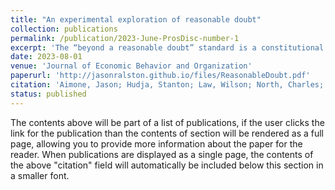 ```yaml
---
title: "An experimental exploration of reasonable doubt"
collection: publications
permalink: /publication/2023-June-ProsDisc-number-1
excerpt: 'The “beyond a reasonable doubt” standard is a constitutional requirement in U.S. criminal cases, but jury instructions on “reasonable doubt” vary across jurisdictions. We use a controlled experiment to analyze the relationship between the definition of reasonable doubt and juror decisions. In our novel (pre-registered) experiment, we vary the definition of reasonable doubt between subjects and elicit the level of evidence required for subjects to convict a defendant. We analyze juror decisions under two state definitions that are markedly different (Wisconsin and West Virginia) and analyze juror decisions when reasonable doubt is not explicitly defined. We find similar behavior in each treatment. We ran three additional treatments to determine why behavior does not seem to vary across definitions. Our data is consistent with subjects having pre-conceived notions of reasonable doubt that are not affected by jury instructions.'
date: 2023-08-01
venue: 'Journal of Economic Behavior and Organization'
paperurl: 'http://jasonralston.github.io/files/ReasonableDoubt.pdf'
citation: 'Aimone, Jason; Hudja, Stanton; Law, Wilson; North, Charles; Ralston, Jason; Rentschler, Lucas. (2023). &quot;An experimental exploration of reasonable doubt.&quot; <i>Journal of Economic Behavior and Organization</i>. 212.'
status: published
---
```


The contents above will be part of a list of publications, if the user clicks the link for the publication than the contents of section will be rendered as a full page, allowing you to provide more information about the paper for the reader. When publications are displayed as a single page, the contents of the above "citation" field will automatically be included below this section in a smaller font.
